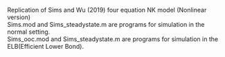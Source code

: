 Replication of Sims and Wu (2019) four equation NK model (Nonlinear version)  
Sims.mod and Sims_steadystate.m are programs for simulation in the normal setting.  
Sims_ooc.mod and Sims_steadystate.m are programs for simulation in the ELB(Efficient Lower Bond).  
